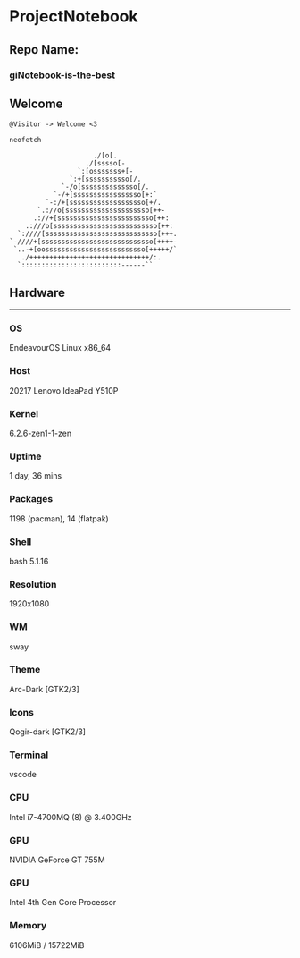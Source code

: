 # ProjectNotebook
## Repo Name:
### giNotebook-is-the-best
## Welcome
`@Visitor -> Welcome <3`

```neofetch```
```
                     ./[o[.
                   ./[sssso[-
                 `:[osssssss+[-
               `:+[sssssssssso[/.
             `-/o[ssssssssssssso[/.
           `-/+[sssssssssssssssso[+:`
         `-:/+[sssssssssssssssssso[+/.
       `.://o[sssssssssssssssssssso[++-
      .://+[ssssssssssssssssssssssso[++:
    .:///o[ssssssssssssssssssssssssso[++:
  `:////[ssssssssssssssssssssssssssso[+++.
`-////+[ssssssssssssssssssssssssssso[++++-
 `..-+[oosssssssssssssssssssssssso[+++++/`
   ./++++++++++++++++++++++++++++++/:.
  `:::::::::::::::::::::::::------``
```
## Hardware

----------
### OS
EndeavourOS Linux x86_64
### Host
20217 Lenovo IdeaPad Y510P
### Kernel
6.2.6-zen1-1-zen
### Uptime
1 day, 36 mins
### Packages
1198 (pacman), 14 (flatpak)
### Shell
bash 5.1.16
### Resolution
1920x1080
### WM
sway
### Theme
Arc-Dark [GTK2/3]
### Icons
Qogir-dark [GTK2/3]
### Terminal
vscode
### CPU
Intel i7-4700MQ (8) @ 3.400GHz
### GPU
NVIDIA GeForce GT 755M
### GPU
Intel 4th Gen Core Processor
### Memory
6106MiB / 15722MiB
```